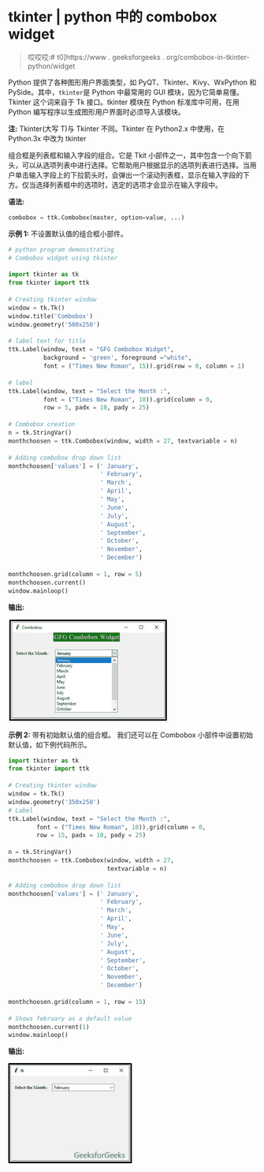 # tkinter | python 中的 combobox widget

> 哎哎哎:# t0]https://www . geeksforgeeks . org/combobox-in-tkinter-python/widget

Python 提供了各种图形用户界面类型，如 PyQT、Tkinter、Kivy、WxPython 和 PySide。其中，`tkinter`是 Python 中最常用的 GUI 模块，因为它简单易懂。Tkinter 这个词来自于 Tk 接口。tkinter 模块在 Python 标准库中可用，在用 Python 编写程序以生成图形用户界面时必须导入该模块。

**注:** Tkinter(大写 T)与 Tkinter 不同。Tkinter 在 Python2.x 中使用，在 Python.3x 中改为 tkinter

组合框是列表框和输入字段的组合。它是 Tkit 小部件之一，其中包含一个向下箭头，可以从选项列表中进行选择。它帮助用户根据显示的选项列表进行选择。当用户单击输入字段上的下拉箭头时，会弹出一个滚动列表框，显示在输入字段的下方。仅当选择列表框中的选项时，选定的选项才会显示在输入字段中。

**语法:**

```py
combobox = ttk.Combobox(master, option=value, ...)

```

**示例 1:** 不设置默认值的组合框小部件。

```py
# python program demonstrating
# Combobox widget using tkinter

import tkinter as tk
from tkinter import ttk

# Creating tkinter window
window = tk.Tk()
window.title('Combobox')
window.geometry('500x250')

# label text for title
ttk.Label(window, text = "GFG Combobox Widget", 
          background = 'green', foreground ="white", 
          font = ("Times New Roman", 15)).grid(row = 0, column = 1)

# label
ttk.Label(window, text = "Select the Month :",
          font = ("Times New Roman", 10)).grid(column = 0,
          row = 5, padx = 10, pady = 25)

# Combobox creation
n = tk.StringVar()
monthchoosen = ttk.Combobox(window, width = 27, textvariable = n)

# Adding combobox drop down list
monthchoosen['values'] = (' January', 
                          ' February',
                          ' March',
                          ' April',
                          ' May',
                          ' June',
                          ' July',
                          ' August',
                          ' September',
                          ' October',
                          ' November',
                          ' December')

monthchoosen.grid(column = 1, row = 5)
monthchoosen.current()
window.mainloop()
```

**输出:**

![](img/3c69293beabc457124e5b600e94d7a0f.png)

**示例 2:** 带有初始默认值的组合框。
我们还可以在 Combobox 小部件中设置初始默认值，如下例代码所示。

```py
import tkinter as tk
from tkinter import ttk

# Creating tkinter window
window = tk.Tk()
window.geometry('350x250')
# Label
ttk.Label(window, text = "Select the Month :", 
        font = ("Times New Roman", 10)).grid(column = 0, 
        row = 15, padx = 10, pady = 25)

n = tk.StringVar()
monthchoosen = ttk.Combobox(window, width = 27, 
                            textvariable = n)

# Adding combobox drop down list
monthchoosen['values'] = (' January', 
                          ' February',
                          ' March',
                          ' April',
                          ' May',
                          ' June', 
                          ' July', 
                          ' August', 
                          ' September', 
                          ' October', 
                          ' November', 
                          ' December')

monthchoosen.grid(column = 1, row = 15)

# Shows february as a default value
monthchoosen.current(1) 
window.mainloop()
```

**输出:**

![](img/98505ce9801618463dda0462cbcdd1eb.png)